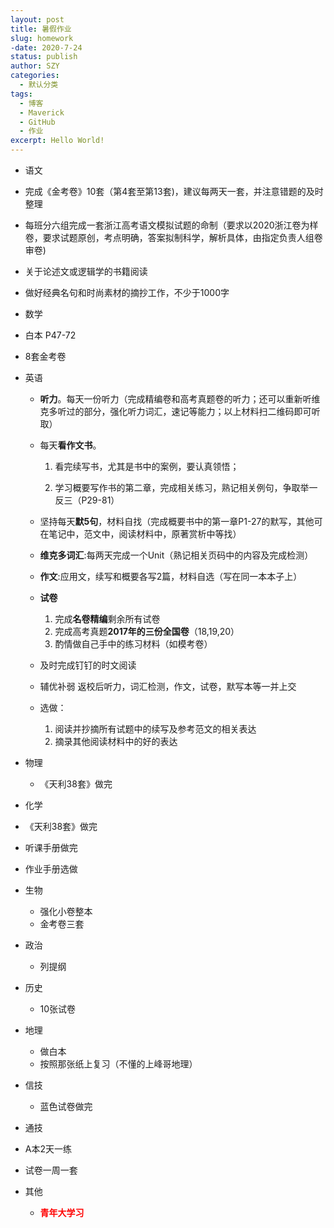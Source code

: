```yaml
---
layout: post
title: 暑假作业
slug: homework
-date: 2020-7-24
status: publish
author: SZY
categories: 
  - 默认分类
tags: 
  - 博客
  - Maverick
  - GitHub
  - 作业
excerpt: Hello World!
---
```


*  语文

  * 完成《金考卷》10套（第4套至第13套)，建议每两天一套，并注意错题的及时整理
  * 每班分六组完成一套浙江高考语文模拟试题的命制（要求以2020浙江卷为样卷，要求试题原创，考点明确，答案拟制科学，解析具体，由指定负责人组卷审卷)
  * 关于论述文或逻辑学的书籍阅读
  * 做好经典名句和时尚素材的摘抄工作，不少于1000字

*  数学

  * 白本 P47-72
  * 8套金考卷

* 英语

  * **听力**。每天一份听力（完成精编卷和高考真题卷的听力；还可以重新听维克多听过的部分，强化听力词汇，速记等能力；以上材料扫二维码即可听取）
  
  * 每天**看作文书**。
  
    1. 看完续写书，尤其是书中的案例，要认真领悟；
  
    2. 学习概要写作书的第二章，完成相关练习，熟记相关例句，争取举一反三（P29-81）
    
  * 坚持每天**默5句**，材料自找（完成概要书中的第一章P1-27的默写，其他可在笔记中，范文中，阅读材料中，原著赏析中等找）
  
  * **维克多词汇**:每两天完成一个Unit（熟记相关页码中的内容及完成检测）
  
  * **作文**:应用文，续写和概要各写2篇，材料自选（写在同一本本子上）
  
  * **试卷**
  
     1. 完成**名卷精编**剩余所有试卷
     2. 完成高考真题**2017年的三份全国卷**（18,19,20）
     3. 酌情做自己手中的练习材料（如模考卷）
  * 及时完成钉钉的时文阅读
  * 辅优补弱
   返校后听力，词汇检测，作文，试卷，默写本等一并上交
  *  选做：
     1. 阅读并抄摘所有试题中的续写及参考范文的相关表达
     2. 摘录其他阅读材料中的好的表达

* 物理

  * 《天利38套》做完

*  化学

  * 《天利38套》做完
  * 听课手册做完
  * 作业手册选做

* 生物

  * 强化小卷整本
  * 金考卷三套

* 政治

  * 列提纲

* 历史

  * 10张试卷

* 地理

  * 做白本
  * 按照那张纸上复习（不懂的上峰哥地理）

* 信技

  * 蓝色试卷做完

*  通技

  * A本2天一练
  * 试卷一周一套

* 其他

  * <font color=red>**青年大学习**</font>

